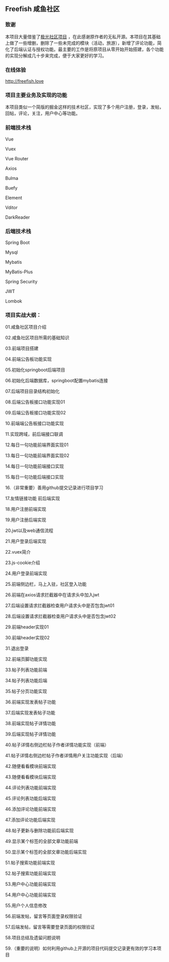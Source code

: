## Freefish 咸鱼社区

### 致谢

本项目大量借鉴了[极光社区项目](https://github.com/haoyu21/aurora)
，在此感谢原作者的无私开源。本项目在其基础上做了一些增删，删除了一些未完成的模块（活动，旅游），新增了评论功能，简化了后端认证与授权功能。最主要的工作是将原项目从零开始开始搭建，各个功能的实现分解成几十步来完成，便于大家更好的学习。

### 在线体验

http://freefish.love

### 项目主要业务及实现的功能

本项目类似一个简版的掘金这样的技术社区，实现了多个用户注册，登录，发帖，回帖，评论，关注，用户中心等功能。

### 前端技术栈

Vue

Vuex

Vue Router

Axios

Bulma

Buefy

Element

Vditor

DarkReader

### 后端技术栈

Spring Boot

Mysql

Mybatis

MyBatis-Plus

Spring Security

JWT

Lombok

### 项目实战大纲：

01.咸鱼社区项目介绍

02.咸鱼社区项目所需的基础知识

03.前端项目搭建

04.前端公告板功能实现

05.初始化springboot后端项目

06.初始化后端数据库，springboot配置mybatis连接

07.后端项目目录结构初始化

08.后端公告板接口功能实现01

09.后端公告板接口功能实现02

10.前端端公告板接口功能实现

11.实现跨域，前后端接口联调

12.每日一句功能前端界面实现01

13.每日一句功能前端界面实现02

14.每日一句功能前端接口实现

15.每日一句功能后端接口实现

16.（非常重要）善用github提交记录进行项目学习

17.友情链接功能 前后端实现

18.用户注册前端实现

19.用户注册后端实现

20.jwt以及web通信流程

21.用户登录后端实现

22.vuex简介

23.js-cookie介绍

24.用户登录前端实现

25.前端侧边栏，马上入驻，社区登入功能

26.前端在axios请求拦截器中在请求头中加入jwt

27.后端设置请求拦截器检查用户请求头中是否包含jwt01

28.后端设置请求拦截器检查用户请求头中是否包含jwt02

29.前端header实现01

30.前端header实现02

31.退出登录

32.前端页脚功能实现

33.帖子列表功能前端

34.帖子列表功能后端

35.帖子分页功能实现

36.前端实现发表帖子功能

37.后端实现发表帖子功能

38.前端实现帖子详情功能

39.后端实现帖子详情功能

40.帖子详情右侧边栏帖子作者详情功能实现（前端）

41.帖子详情右侧边栏帖子作者详情用户关注功能实现（后端）

42.随便看看模块前端实现

43.随便看看模块后端实现

44.评论列表功能前端实现

45.评论列表功能后端实现

46.添加评论功能前端实现

47.添加评论功能后端实现

48.帖子更新与删除功能前后端实现

49.显示某个标签的全部文章功能前端

50.显示某个标签的全部文章功能后端实现

51.帖子搜索功能前端实现

52.帖子搜索功能前端实现

53.用户中心功能前端实现

54.用户中心功能前端实现

55.用户个人信息修改

56.前端发帖，留言等页面登录权限验证

57.后端发帖，留言等需要登录页面的权限验证

58.项目总结及遗留问题说明

59.（重要的说明）如何利用github上开源的项目代码提交记录更有效的学习本项目